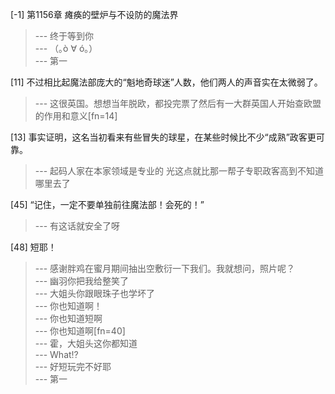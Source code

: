 
[-1] 第1156章 瘫痪的壁炉与不设防的魔法界
>--- 终于等到你<br>
>--- （｡ò ∀ ó｡）<br>
>--- 第一<br>

[11] 不过相比起魔法部庞大的“魁地奇球迷”人数，他们两人的声音实在太微弱了。
>--- 这很英国。想想当年脱欧，都投完票了然后有一大群英国人开始查欧盟的作用和意义[fn=14]<br>

[13] 事实证明，这名当初看来有些冒失的球星，在某些时候比不少“成熟”政客更可靠。
>--- 起码人家在本家领域是专业的
光这点就比那一帮子专职政客高到不知道哪里去了<br>

[45] “记住，一定不要单独前往魔法部！会死的！”
>--- 有这话就安全了呀<br>

[48] 短耶！
>--- 感谢胖鸡在蜜月期间抽出空敷衍一下我们。我就想问，照片呢？<br>
>--- 幽羽你把我给整笑了<br>
>--- 大姐头你跟眼珠子也学坏了<br>
>--- 你也知道啊！<br>
>--- 你也知道短啊<br>
>--- 你也知道啊[fn=40]<br>
>--- 霍，大姐头这你都知道<br>
>--- What⁉️<br>
>--- 好短玩完不好耶<br>
>--- 第一<br>
